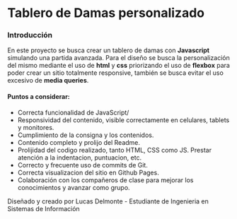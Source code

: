 # Tablero de Damas personalizado
### **Introducción**

En este proyecto se busca crear un tablero de damas con **Javascript** simulando una partida avanzada. Para el diseño se busca la personalización del mismo mediante el uso de **html** y **css** priorizando el uso de **flexbox**
para poder crear un sitio totalmente responsive, también se busca evitar el uso excesivo de **media queries**.

#### Puntos a considerar:

* Correcta funcionalidad de JavaScript/
* Responsividad del contenido, visible correctamente en celulares, tablets y monitores.
* Cumplimiento de la consigna y los contenidos.
* Contenido completo y prolijo del Readme.
* Prolijidad del codigo realizado, tanto HTML, CSS como JS. Prestar atención a la indentacion, puntuacion, etc.
* Correcto y frecuente uso de commits de Git.
* Correcta visualizacion del sitio en Github Pages.
* Colaboración con los compañeros de clase para mejorar los conocimientos y avanzar como grupo.

Diseñado y creado por Lucas Delmonte - Estudiante de Ingenieria en Sistemas de Información